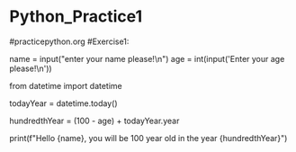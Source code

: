 # Python_Practice1
#practicepython.org
#Exercise1:


name = input("enter your name please!\n")
age = int(input('Enter your age please!\n'))

from datetime import datetime

todayYear = datetime.today()

hundredthYear = (100 - age) + todayYear.year

print(f"Hello {name}, you will be 100 year old in the year {hundredthYear}")
